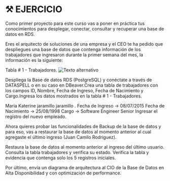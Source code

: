 # ⚒️ EJERCICIO 
Como primer proyecto para este curso vas a poner en práctica tus conocimientos para desplegar, conectar, consultar y recuperar una base de datos en RDS.

Eres el arquitecto de soluciones de una empresa y el CEO te ha pedido que despliegues una base de datos que contenga información de los trabajadores que ingresaron durante la primer semana del mes, la información es la siguiente:

Tabla # 1 - Trabajadores.
 <img src="https://static.platzi.com/media/user_upload/Captura%20de%20pantalla%202018-11-21%20a%20la%28s%29%2013.44.14-88e033f3-d753-415c-bf21-4ebc79910bf5.jpg" alt="Texto alternativo" widht="300">


  Despliega la Base de datos RDS (PostgreSQL) y conéctate a través de DATASPELL o en su caso en DBeaver.Crea una tabla de trabajadores con 
  los campos ID, Nombre, Fecha de Ingreso, Fecha de Nacimiento y Cargo.Ingresa los datos mostrados en la tabla # 1 - Trabajadores.

Maria Katerine jaramillo jaramillo .
Fecha de Ingreso → 08/07/2015
Fecha de Nacimiento → 25/08/1998
Cargo → Software Engineer Senior
Ingresar el registro del nuevo empleado.

Ahora quieres probar las funcionalidades de Backup de la base de datos y para eso, vas a restaurar la base de datos al momento anterior al cual agregaste el último ingreso (Juan Camilo Rodriguez).

  Restaura la base de datos al momento anterior al ingreso del último usuario.
  Consulta la tabla trabajadores y verifica su estado.
  Verifica la tabla y evidencia que contenga solo los 5 registros iniciales.

Por último, envía un diagrama de arquitectura al CIO de la Base de Datos en Alta Disponibilidad y con optimización de performance.
